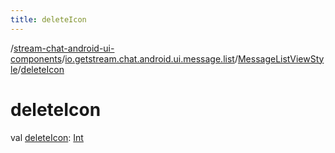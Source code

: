 ```yaml
---
title: deleteIcon
---
```

/[stream-chat-android-ui-components](../../index.md)/[io.getstream.chat.android.ui.message.list](../index.md)/[MessageListViewStyle](index.md)/[deleteIcon](deleteIcon.md)  
  
  
  
# deleteIcon  
val [deleteIcon](deleteIcon.md): [Int](https://kotlinlang.org/api/latest/jvm/stdlib/kotlin/-int/index.html)
